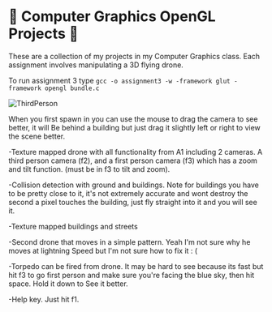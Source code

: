 # :rocket: **Computer Graphics OpenGL Projects** :rocket:

These are a collection of my projects in my Computer Graphics class. Each assignment involves manipulating a 3D flying drone. 

To run assignment 3 type `gcc -o assignment3 -w -framework glut -framework opengl bundle.c`

![ThirdPerson](https://i.imgur.com/9JqMjYG.png)

When you first spawn in you can use the mouse to drag the camera to see better, it will
Be behind a building but just drag it slightly left or right to view the scene better.

-Texture mapped drone with all functionality from A1 including 2 cameras. A 
third person camera (f2), and a first person camera (f3) which has a zoom
and tilt function. (must be in f3 to tilt and zoom).

-Collision detection with ground and buildings. Note for buildings you have
to be pretty close to it, it's not extremely accurate and wont destroy the 
second a pixel touches the building, just fly straight into it and you
will see it.

-Texture mapped buildings and streets

-Second drone that moves in a simple pattern. Yeah I'm not sure why he moves at lightning
Speed but I'm not sure how to fix it : (

-Torpedo can be fired from drone. It may be hard to see because its fast but hit f3 to go
first person and make sure you're facing the blue sky, then hit space. Hold it down to
See it better.

-Help key. Just hit f1.

